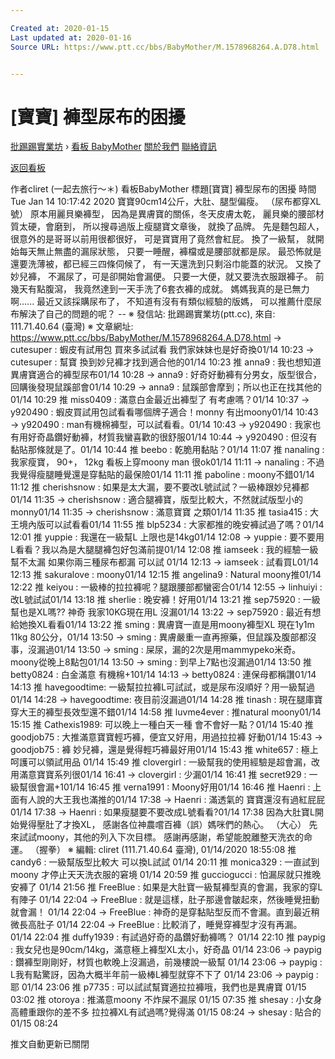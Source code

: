 ```yaml
---

Created at: 2020-01-15
Last updated at: 2020-01-16
Source URL: https://www.ptt.cc/bbs/BabyMother/M.1578968264.A.D78.html


---
```


# [寶寶] 褲型尿布的困擾


[批踢踢實業坊](https://www.ptt.cc/bbs/) › [看板 BabyMother](https://www.ptt.cc/bbs/BabyMother/index.html) [關於我們](https://www.ptt.cc/about.html) [聯絡資訊](https://www.ptt.cc/contact.html)

[返回看板](https://www.ptt.cc/bbs/BabyMother/index.html)

作者cliret (一起去旅行～＊)
看板BabyMother
標題\[寶寶\] 褲型尿布的困擾
時間Tue Jan 14 10:17:42 2020
寶寶90cm14公斤，大肚、腿型偏瘦。 （尿布都穿XL號） 原本用麗貝樂褲型， 因為是異膚寶的關係，冬天皮膚太乾， 麗貝樂的腰部材質太硬，會磨到， 所以搜尋過版上瘦腿寶文章後， 就換了品牌。 先是麵包超人， 很意外的是哥哥以前用很都很好， 可是寶寶用了竟然會紅屁。 換了一級幫， 就開始每天無止無盡的漏尿狀態， 只要一睡醒，褲檔或是腰部就都是尿。 最恐怖就是還要洗薄被，都已經三四條伺候了， 有一天還洗到只剩浴巾能蓋的狀況。 又換了妙兒褲， 不漏尿了，可是卻開始會漏便。 只要一大便，就又要洗衣服跟褲子。 前幾天有點腹瀉， 我竟然達到一天手洗了6套衣褲的成就。 媽媽我真的是已無力啊...... 最近又該採購尿布了， 不知道有沒有有類似經驗的版媽， 可以推薦什麼尿布解決了自己的問題的呢？ -- ※ 發信站: 批踢踢實業坊(ptt.cc), 來自: 111.71.40.64 (臺灣) ※ 文章網址: <https://www.ptt.cc/bbs/BabyMother/M.1578968264.A.D78.html>
→ cutesuper : 蝦皮有試用包 買來多試試看 我們家妹妹也是好奇換01/14 10:23
→ cutesuper : 幫寶 換到妙兒褲才找到適合他的01/14 10:23
推 anna9 : 我也想知道異膚寶適合的褲型尿布01/14 10:28
→ anna9 : 好奇好動褲有分男女，版型很合，回購後發現鼠蹊部會01/14 10:29
→ anna9 : 鼠蹊部會摩到；所以也正在找其他的01/14 10:29
推 miss0409 : 滿意白金最近出褲型了 有考慮嗎？01/14 10:37
→ y920490 : 蝦皮買試用包試看看哪個牌子適合！monny 有出moony01/14 10:43
→ y920490 : man有機棉褲型，可以試看看。01/14 10:43
→ y920490 : 我家也有用好奇晶鑽好動褲，材質我蠻喜歡的很舒服01/14 10:44
→ y920490 : 但沒有黏貼那條就是了。01/14 10:44
推 beebo : 乾脆用黏貼？01/14 11:07
推 nanaling : 我家瘦寶， 90+， 12kg 看板上穿moony man 很ok01/14 11:11
→ nanaling : 不過我覺得瘦腿睡覺還是穿黏貼的最保險01/14 11:11
推 paboline : moony不錯01/14 11:12
推 cherishsnow : 如果是太大漏，要不要改L號試試？一級棒跟妙兒褲都01/14 11:35
→ cherishsnow : 適合腿褲寶，版型比較大，不然就試版型小的 monny01/14 11:35
→ cherishsnow : 滿意寶寶 之類01/14 11:35
推 tasia415 : 大王境內版可以試看看01/14 11:55
推 blp5234 : 大家都推的晚安褲試過了嗎？01/14 12:01
推 yuppie : 我還在一級幫L 上限也是14kg01/14 12:08
→ yuppie : 要不要用L看看？我以為是大腿腿褲包好包滿前提01/14 12:08
推 iamseek : 我的經驗一級幫不太漏 如果你兩三種尿布都漏 可以試 01/14 12:13
→ iamseek : 試看買L01/14 12:13
推 sakuralove : moony01/14 12:15
推 angelina9 : Natural moony推01/14 12:22
推 keiyou : 一級棒的拉拉褲呢？腿跟腰部都蠻密合01/14 12:55
→ linhuiyi : 改L號試試01/14 13:18
推 sherlie : 晚安褲！好用01/14 13:21
推 sep75920 : 一級幫也是XL嗎?? 神奇 我家10KG現在用L 沒漏01/14 13:22
→ sep75920 : 最近有想給她換XL看看01/14 13:22
推 sming : 異膚寶一直是用moony褲型XL 現在1y1m 11kg 80公分，01/14 13:50
→ sming : 異膚嚴重一直再擦藥，但鼠蹊及腹部都沒事，沒漏過01/14 13:50
→ sming : 屎尿，漏的2次是用mammypeko米奇。moony從晚上8點包01/14 13:50
→ sming : 到早上7點也沒漏過01/14 13:50
推 betty0824 : 白金滿意 有機棉+101/14 14:13
→ betty0824 : 連保母都稱讚01/14 14:13
推 havegoodtime: 一級幫拉拉褲L可試試，或是尿布沒順好？用一級幫過01/14 14:28
→ havegoodtime: 夜目前沒漏過01/14 14:28
推 tinash : 現在腿庫寶穿大王的褲型長效型還不錯01/14 14:58
推 luvme4ever : 推natural moony01/14 15:15
推 Cathexis1989: 可以晚上一種白天一種 會不會好一點？01/14 15:40
推 goodjob75 : 大推滿意寶寶輕巧褲，便宜又好用，用過拉拉褲 好動01/14 15:43
→ goodjob75 : 褲 妙兒褲，還是覺得輕巧褲最好用01/14 15:43
推 white657 : 極上呵護可以領試用品 01/14 15:49
推 clovergirl : 一級幫我的使用經驗是超會漏，改用滿意寶寶系列很01/14 16:41
→ clovergirl : 少漏01/14 16:41
推 secret929 : 一級幫很會漏+101/14 16:45
推 verna1991 : Moony好用01/14 16:46
推 Haenri : 上面有人說的大王我也滿推的01/14 17:38
→ Haenri : 滿透氣的 寶寶還沒有過紅屁屁01/14 17:38
→ Haenri : 如果瘦腿要不要改成L號看看?01/14 17:38
因為大肚寶L開始覺得壓肚了才換XL， 感謝各位神農嚐百褲（誤）媽咪們的熱心。 （大心） 先來試試moony，其他的列入下次目標。 感謝再感謝，希望能脫離整天洗衣的命運。 （握拳） ※ 編輯: cliret (111.71.40.64 臺灣), 01/14/2020 18:55:08
推 candy6 : 一級幫版型比較大 可以換L試試 01/14 20:11
推 monica329 : 一直試到moony 才停止天天洗衣服的窘境 01/14 20:59
推 gucciogucci : 怕漏尿就只推晚安褲了 01/14 21:56
推 FreeBlue : 如果是大肚寶一級幫褲型真的會漏，我家的穿L有陣子 01/14 22:04
→ FreeBlue : 就是這樣，肚子那邊會皺起來，然後睡覺扭動就會漏！ 01/14 22:04
→ FreeBlue : 神奇的是穿黏貼型反而不會漏。直到最近稍微長高肚子 01/14 22:04
→ FreeBlue : 比較消了，睡覺穿褲型才沒有再漏。 01/14 22:04
推 duffy1939 : 有試過好奇的晶鑽好動褲嗎？ 01/14 22:10
推 paypig : 我女兒也是90cm/14kg，滿意極上褲型XL太小，好奇晶 01/14 23:06
→ paypig : 鑽褲型剛剛好，材質也軟晚上沒漏過，前幾樓說一級幫 01/14 23:06
→ paypig : L我有點驚訝，因為大概半年前一級棒L褲型就穿不下了 01/14 23:06
→ paypig : 耶 01/14 23:06
推 p7735 : 可以試試幫寶適拉拉褲哦，我們也是異膚寶 01/15 03:02
推 otoroya : 推滿意moony 不炸屎不漏尿 01/15 07:35
推 shesay : 小女身高體重跟你的差不多 拉拉褲XL有試過嗎?覺得滿 01/15 08:24
→ shesay : 貼合的 01/15 08:24

推文自動更新已關閉

